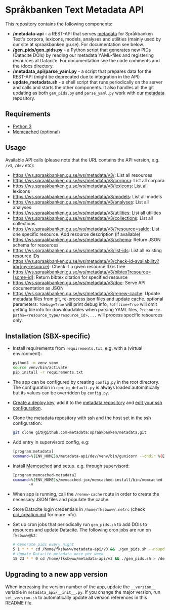 # Språkbanken Text Metadata API

This repository contains the following components:

- **/metadata-api** - a REST-API that serves [metadata](https://github.com/spraakbanken/metadata) for Språkbanken Text's
  corpora, lexicons, models, analyses and utilities (mainly used by our site at spraakbanken.gu.se). For documentation
  see below.
- **/gen_pids/gen_pids.py** - a Python script that generates new PIDs (Datacite DOIs) by reading our metadata YAML-files
  and registering resources at Datacite. For documentation see the code comments and the /docs directory.
- **/metadata_api/parse_yaml.py** - a script that prepares data for the REST-API (might be deprecated due to integration
  in the API)
- **update_metadata.sh** - a shell script that runs periodically on the server and calls and starts the other
  components. It also handles all the git updating as both `gen_pids.py` and `parse_yaml.py` work with our
  [metadata](https://github.com/spraakbanken/metadata) repository.

## Requirements

- [Python 3](https://docs.python.org/3/)
- [Memcached](https://memcached.org/) (optional)

## Usage

Available API calls (please note that the URL contains the API version, e.g. `/v3`, `/dev` etc):

- <https://ws.spraakbanken.gu.se/ws/metadata/v3/>: List all resources
- <https://ws.spraakbanken.gu.se/ws/metadata/v3/corpora>: List all corpora
- <https://ws.spraakbanken.gu.se/ws/metadata/v3/lexicons>: List all lexicons
- <https://ws.spraakbanken.gu.se/ws/metadata/v3/models>: List all models
- <https://ws.spraakbanken.gu.se/ws/metadata/v3/analyses>: List all analyses
- <https://ws.spraakbanken.gu.se/ws/metadata/v3/utilities>: List all utilities
- <https://ws.spraakbanken.gu.se/ws/metadata/v3/collections>: List all collections
- <https://ws.spraakbanken.gu.se/ws/metadata/v3/?resource=saldo>: List one specific resource. Add resource description
  (if available)
- <https://ws.spraakbanken.gu.se/ws/metadata/v3/schema>: Return JSON schema for resources
- <https://ws.spraakbanken.gu.se/ws/metadata/v3/list-ids>: List all existing resource IDs
- <https://ws.spraakbanken.gu.se/ws/metadata/v3/check-id-availability?id=[my-resource]>: Check if a given resource ID is
  free
- <https://ws.spraakbanken.gu.se/ws/metadata/v3/bibtex?resource=[some-id]>: Return bibtex citation for specified
  resource
- <https://ws.spraakbanken.gu.se/ws/metadata/v3/doc>: Serve API documentation as JSON
- <https://ws.spraakbanken.gu.se/ws/metadata/v3/renew-cache>: Update metadata files from git, re-process json files and
  update cache. optional parameters: `?debug=True` will print debug info, `?offline=True` will omit getting file info
  for downloadables when parsing YAML files, `?resource-paths=<resource_type/resource_id>,...` will process specific
  resources only.

## Installation (SBX-specific)

- Install requirements from `requirements.txt`, e.g. with a (virtual environment):

  ```.bash
  python3 -m venv venv
  source venv/bin/activate
  pip install -r requirements.txt
  ```

- The app can be configured by creating `config.py` in the root directory. The configuration in `config_default.py` is
  always loaded automatically but its values can be overridden by `config.py`.

- [Create a deploy
  key](https://docs.github.com/en/authentication/connecting-to-github-with-ssh/managing-deploy-keys#set-up-deploy-keys),
  add it to the [metadata repository](https://github.com/spraakbanken/metadata) and [edit your ssh
  configuration](https://docs.github.com/en/authentication/connecting-to-github-with-ssh/managing-deploy-keys#using-multiple-repositories-on-one-server).

- Clone the metadata repository with ssh and the host set in the ssh configuration:

  ```.bash
  git clone git@github.com-metadata:spraakbanken/metadata.git
  ```

- Add entry in supervisord config, e.g:

  ```.bash
  [program:metadata]
  command=%(ENV_HOME)s/metadata-api/dev/venv/bin/gunicorn --chdir %(ENV_HOME)s/metadata-api/dev -b "0.0.0.0:1337" metadata_api:create_app()
  ```

- Install [Memcached](https://memcached.org/) and setup. e.g. through supervisord:

  ```.bash
  [program:memcached-metadata]
  command=%(ENV_HOME)s/memcached-jox/memcached-install/bin/memcached
         -v
  ```

- When app is running, call the `/renew-cache` route in order to create the necessary JSON files and populate the cache.

- Store Datacite login credentials in `/home/fksbwww/.netrc` (check [pid_creation.md](docs/pid_creation.md) for more
  info).

- Set up cron jobs that periodically run `gen_pids.sh` to add DOIs to resources and update Datacite. The following cron
  jobs are run on `fksbwww@k2`:

  ```.bash
  # Generate pids every night
  5 1 * * * cd /home/fksbwww/metadata-api/v3 && ./gen_pids.sh --noupdate > /dev/null
  # Update Datacite metadata once per week
  15 23 * * 0 cd /home/fksbwww/metadata-api/v3 && ./gen_pids.sh > /dev/null
  ```

## Upgrading to a new app version

When increasing the version number of the app, update the `__version__` variable in `metadata_api/__init__.py`. If you
change the major version, run `set_version.sh` to automatically update all version references in this README file.
